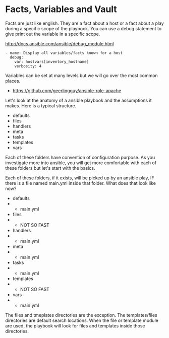 Facts, Variables and Vault
===

Facts are just like english. They are a fact about a host or a fact about a play during a specific scope of the playbook. You can use a debug statement to give print out the variable in a specific scope.

http://docs.ansible.com/ansible/debug_module.html

```
- name: Display all variables/facts known for a host
  debug:
    var: hostvars[inventory_hostname]
    verbosity: 4
```

Variables can be set at many levels but we will go over the most common places.
* https://github.com/geerlingguy/ansible-role-apache

Let's look at the anatomy of a ansible playbook and the assumptions it makes. Here is a typical structure.

* defaults
* files
* handlers
* meta
* tasks
* templates
* vars

Each of these folders have convention of configuration purpose. As you investigate more into ansible, you will get more comfortable with each of these folders but let's start with the basics.

Each of these folders, if it exists, will be picked up by an ansible play, IF there is a file named main.yml inside that folder. What does that look like now?

* defaults
* * main.yml
* files
* * NOT SO FAST
* handlers
* * main.yml
* meta
* * main.yml
* tasks
* * main.yml
* templates
* * NOT SO FAST
* vars
* * main.yml

The files and tmeplates directories are the exception. The templates/files directories are default search locations. When the file or template module are used, the playbook will look for files and templates inside those directories.


